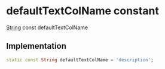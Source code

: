 


# defaultTextColName constant






[String](https://api.flutter.dev/flutter/dart-core/String-class.html) const defaultTextColName
  







## Implementation

```dart
static const String defaultTextColName = 'description';


```







